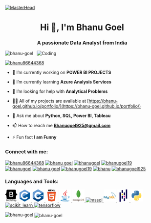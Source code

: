 [![MasterHead](https://firebasestorage.googleapis.com/v0/b/flexi-coding.appspot.com/o/dempgi7-520f8d5f-63d4-4453-8822-dbc149ae27f8.gif?alt=media&token=91c0c7b2-93c3-4029-b011-1a8703c5730d)](https://rishavchanda.io)
<h1 align="center">Hi 👋, I'm Bhanu Goel</h1>
<h3 align="center">A passionate Data Analyst from India</h3>
<img align="right" alt="Coding" width="400" src="https://www.caxsol.com/assets/img/data-analysis.gif">
<p align="left"> <img src="https://komarev.com/ghpvc/?username=bhanu-goel&label=Profile%20views&color=0e75b6&style=flat" alt="bhanu-goel" /> </p>

<p align="left"> <a href="https://twitter.com/bhanu86644368" target="blank"><img src="https://img.shields.io/twitter/follow/bhanu86644368?logo=twitter&style=for-the-badge" alt="bhanu86644368" /></a> </p>

- 🔭 I’m currently working on **POWER BI PROJECTS**

- 🌱 I’m currently learning **Azure Analysis Services**

- 🤝 I’m looking for help with **Analytical Problems**

- 👨‍💻 All of my projects are available at [https://bhanu-goel.github.io/portfolio/](https://bhanu-goel.github.io/portfolio/)

- 💬 Ask me about **Python, SQL, Power BI, Tableau**

- 📫 How to reach me **Bhanugoel925@gmail.com**

- ⚡ Fun fact **I am Funny**

<h3 align="left">Connect with me:</h3>
<p align="left">
<a href="https://twitter.com/bhanu86644368" target="blank"><img align="center" src="https://raw.githubusercontent.com/rahuldkjain/github-profile-readme-generator/master/src/images/icons/Social/twitter.svg" alt="bhanu86644368" height="30" width="40" /></a>
<a href="https://linkedin.com/in/bhanu goel" target="blank"><img align="center" src="https://raw.githubusercontent.com/rahuldkjain/github-profile-readme-generator/master/src/images/icons/Social/linked-in-alt.svg" alt="bhanu goel" height="30" width="40" /></a>
<a href="https://kaggle.com/bhanugoel" target="blank"><img align="center" src="https://raw.githubusercontent.com/rahuldkjain/github-profile-readme-generator/master/src/images/icons/Social/kaggle.svg" alt="bhanugoel" height="30" width="40" /></a>
<a href="https://instagram.com/bhanugoel19" target="blank"><img align="center" src="https://raw.githubusercontent.com/rahuldkjain/github-profile-readme-generator/master/src/images/icons/Social/instagram.svg" alt="bhanugoel19" height="30" width="40" /></a>
<a href="https://www.codechef.com/users/bhanugoel" target="blank"><img align="center" src="https://cdn.jsdelivr.net/npm/simple-icons@3.1.0/icons/codechef.svg" alt="bhanugoel" height="30" width="40" /></a>
<a href="https://www.hackerrank.com/bhanu goel" target="blank"><img align="center" src="https://raw.githubusercontent.com/rahuldkjain/github-profile-readme-generator/master/src/images/icons/Social/hackerrank.svg" alt="bhanu goel" height="30" width="40" /></a>
<a href="https://www.leetcode.com/bhanugoel19" target="blank"><img align="center" src="https://raw.githubusercontent.com/rahuldkjain/github-profile-readme-generator/master/src/images/icons/Social/leet-code.svg" alt="bhanugoel19" height="30" width="40" /></a>
<a href="https://www.hackerearth.com/bhanu" target="blank"><img align="center" src="https://raw.githubusercontent.com/rahuldkjain/github-profile-readme-generator/master/src/images/icons/Social/hackerearth.svg" alt="bhanu" height="30" width="40" /></a>
<a href="https://auth.geeksforgeeks.org/user/bhanugoel925" target="blank"><img align="center" src="https://raw.githubusercontent.com/rahuldkjain/github-profile-readme-generator/master/src/images/icons/Social/geeks-for-geeks.svg" alt="bhanugoel925" height="30" width="40" /></a>
</p>

<h3 align="left">Languages and Tools:</h3>
<p align="left"> <a href="https://getbootstrap.com" target="_blank" rel="noreferrer"> <img src="https://raw.githubusercontent.com/devicons/devicon/master/icons/bootstrap/bootstrap-plain-wordmark.svg" alt="bootstrap" width="40" height="40"/> </a> <a href="https://www.cprogramming.com/" target="_blank" rel="noreferrer"> <img src="https://raw.githubusercontent.com/devicons/devicon/master/icons/c/c-original.svg" alt="c" width="40" height="40"/> </a> <a href="https://www.w3schools.com/cpp/" target="_blank" rel="noreferrer"> <img src="https://raw.githubusercontent.com/devicons/devicon/master/icons/cplusplus/cplusplus-original.svg" alt="cplusplus" width="40" height="40"/> </a> <a href="https://www.w3.org/html/" target="_blank" rel="noreferrer"> <img src="https://raw.githubusercontent.com/devicons/devicon/master/icons/html5/html5-original-wordmark.svg" alt="html5" width="40" height="40"/> </a> <a href="https://www.java.com" target="_blank" rel="noreferrer"> <img src="https://raw.githubusercontent.com/devicons/devicon/master/icons/java/java-original.svg" alt="java" width="40" height="40"/> </a> <a href="https://www.mongodb.com/" target="_blank" rel="noreferrer"> <img src="https://raw.githubusercontent.com/devicons/devicon/master/icons/mongodb/mongodb-original-wordmark.svg" alt="mongodb" width="40" height="40"/> </a> <a href="https://www.microsoft.com/en-us/sql-server" target="_blank" rel="noreferrer"> <img src="https://www.svgrepo.com/show/303229/microsoft-sql-server-logo.svg" alt="mssql" width="40" height="40"/> </a> <a href="https://www.mysql.com/" target="_blank" rel="noreferrer"> <img src="https://raw.githubusercontent.com/devicons/devicon/master/icons/mysql/mysql-original-wordmark.svg" alt="mysql" width="40" height="40"/> </a> <a href="https://pandas.pydata.org/" target="_blank" rel="noreferrer"> <img src="https://raw.githubusercontent.com/devicons/devicon/2ae2a900d2f041da66e950e4d48052658d850630/icons/pandas/pandas-original.svg" alt="pandas" width="40" height="40"/> </a> <a href="https://www.python.org" target="_blank" rel="noreferrer"> <img src="https://raw.githubusercontent.com/devicons/devicon/master/icons/python/python-original.svg" alt="python" width="40" height="40"/> </a> <a href="https://scikit-learn.org/" target="_blank" rel="noreferrer"> <img src="https://upload.wikimedia.org/wikipedia/commons/0/05/Scikit_learn_logo_small.svg" alt="scikit_learn" width="40" height="40"/> </a> <a href="https://www.tensorflow.org" target="_blank" rel="noreferrer"> <img src="https://www.vectorlogo.zone/logos/tensorflow/tensorflow-icon.svg" alt="tensorflow" width="40" height="40"/> </a> </p>

<p><img align="left" src="https://github-readme-stats.vercel.app/api/top-langs?username=bhanu-goel&show_icons=true&locale=en&layout=compact" alt="bhanu-goel" /></p>

<p>&nbsp;<img align="center" src="https://github-readme-stats.vercel.app/api?username=bhanu-goel&show_icons=true&locale=en" alt="bhanu-goel" /></p>

